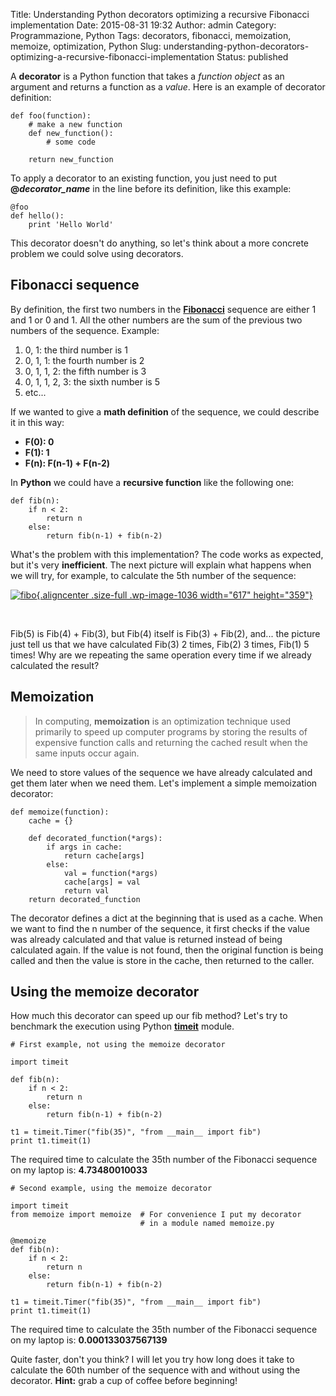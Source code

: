 Title: Understanding Python decorators optimizing a recursive Fibonacci implementation
Date: 2015-08-31 19:32
Author: admin
Category: Programmazione, Python
Tags: decorators, fibonacci, memoization, memoize, optimization, Python
Slug: understanding-python-decorators-optimizing-a-recursive-fibonacci-implementation
Status: published

A **decorator** is a Python function that takes a *function object* as
an argument and returns a function as a *value*. Here is an example of
decorator definition:

``` {.lang:python .decode:true}
def foo(function):
    # make a new function
    def new_function():
        # some code

    return new_function
```

To apply a decorator to an existing function, you just need to put
**@*decorator\_name*** in the line before its definition, like this
example:

``` {.lang:python .decode:true}
@foo
def hello():
    print 'Hello World'
```

This decorator doesn't do anything, so let's think about a more concrete
problem we could solve using decorators.

Fibonacci sequence
------------------

By definition, the first two numbers in the
**[Fibonacci](https://en.wikipedia.org/wiki/Fibonacci_number)** sequence
are either 1 and 1 or 0 and 1. All the other numbers are the sum of the
previous two numbers of the sequence. Example:

1.  0, 1: the third number is 1
2.  0, 1, 1: the fourth number is 2
3.  0, 1, 1, 2: the fifth number is 3
4.  0, 1, 1, 2, 3: the sixth number is 5
5.  etc...

If we wanted to give a **math definition** of the sequence, we could
describe it in this way:

-   **F(0): 0**
-   **F(1): 1**
-   **F(n): F(n-1) + F(n-2)**

In **Python** we could have a **recursive function** like the following
one:

``` {.lang:python .decode:true}
def fib(n):
    if n < 2:
        return n
    else:
        return fib(n-1) + fib(n-2)
```

What's the problem with this implementation? The code works as expected,
but it's very **inefficient**. The next picture will explain what
happens when we will try, for example, to calculate the 5th number of
the sequence:

[![fibo](https://www.andreagrandi.it/wp-content/uploads/2015/08/fibo.png){.aligncenter
.size-full .wp-image-1036 width="617"
height="359"}](https://www.andreagrandi.it/wp-content/uploads/2015/08/fibo.png)

 

Fib(5) is Fib(4) + Fib(3), but Fib(4) itself is Fib(3) + Fib(2), and...
the picture just tell us that we have calculated Fib(3) 2 times, Fib(2)
3 times, Fib(1) 5 times! Why are we repeating the same operation every
time if we already calculated the result?

Memoization
-----------

> In computing, **memoization** is an optimization technique used
> primarily to speed up computer programs by storing the results of
> expensive function calls and returning the cached result when the same
> inputs occur again.

We need to store values of the sequence we have already calculated and
get them later when we need them. Let's implement a simple memoization
decorator:

``` {.lang:python .decode:true}
def memoize(function):
    cache = {}

    def decorated_function(*args):
        if args in cache:
            return cache[args]
        else:
            val = function(*args)
            cache[args] = val
            return val
    return decorated_function
```

The decorator defines a dict at the beginning that is used as a cache.
When we want to find the n number of the sequence, it first checks if
the value was already calculated and that value is returned instead of
being calculated again. If the value is not found, then the original
function is being called and then the value is store in the cache, then
returned to the caller.

Using the memoize decorator
---------------------------

How much this decorator can speed up our fib method? Let's try to
benchmark the execution using Python
**[timeit](https://docs.python.org/2/library/timeit.html)** module.

``` {.lang:python .decode:true}
# First example, not using the memoize decorator

import timeit

def fib(n):
    if n < 2:
        return n
    else:
        return fib(n-1) + fib(n-2)

t1 = timeit.Timer("fib(35)", "from __main__ import fib")
print t1.timeit(1)
```

The required time to calculate the 35th number of the Fibonacci sequence
on my laptop is: **4.73480010033**

``` {.lang:python .decode:true}
# Second example, using the memoize decorator

import timeit
from memoize import memoize  # For convenience I put my decorator
                             # in a module named memoize.py

@memoize
def fib(n):
    if n < 2:
        return n
    else:
        return fib(n-1) + fib(n-2)

t1 = timeit.Timer("fib(35)", "from __main__ import fib")
print t1.timeit(1)
```

The required time to calculate the 35th number of the Fibonacci sequence
on my laptop is: **0.000133037567139**

Quite faster, don't you think? I will let you try how long does it take
to calculate the 60th number of the sequence with and without using the
decorator. **Hint:** grab a cup of coffee before beginning!
